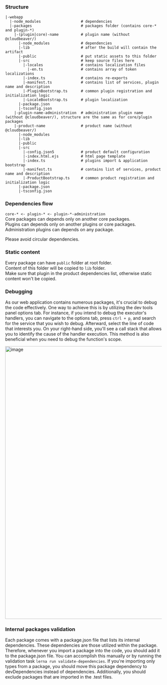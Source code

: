 ### Structure
```
|-webapp
  |-node_modules                  # dependencies
  |-packages                      # packages folder (contains core-* and plugin-*)
    |-(plugin|core)-name          # plugin name (without @cloudbeaver/)
      |-node_modules              # dependencies
      |-lib                       # after the build will contain the artifact
      |-public                    # put static assets to this folder
      |-src                       # keep source files here
        |-locales                 # contains localization files
          |-en.ts                 # contains array of token localizations
        |-index.ts                # contains re-exports
        |-manifest.ts             # contains list of services, plugin name and description
        |-PluginBootstrap.ts      # common plugin registration and initialization logic
        |-LocaleBootstrap.ts      # plugin localization 
      |-package.json
      |-tsconfig.json
    |-plugin-name-administration  # administration plugin name (without @cloudbeaver/), structure are the same as for core/plugin packages
    |-product-name                # product name (without @cloudbeaver/)
      |-node_modules
      |-lib
      |-public
      |-src
        |-config.json5            # product default configuration
        |-index.html.ejs          # html page template
        |-index.ts                # plugins import & application bootstrap
        |-manifest.ts             # contains list of services, product name and description
        |-ProductBootstrap.ts     # common product registration and initialization logic
      |-package.json
      |-tsconfig.json
```

### Dependencies flow
`core-* <- plugin-* <- plugin-*-administration`<br/>
Core packages can depends only on another core packages.<br/>
Plugins can depends only on another plugins or core packages.<br/>
Administration plugins can depends on any package.<br/>

Please avoid circular dependencies.<br/>

### Static content
Every package can have `public` folder at root folder.<br/>
Content of this folder will be copied to `lib` folder.<br/>
Make sure that plugin in the product dependencies list, otherwise static content won't be copied.

### Debugging
As our web application contains numerous packages, it's crucial to debug the code effectively. One way to achieve this is by utilizing the dev tools panel options tab. For instance, if you intend to debug the executor's handlers, you can navigate to the options tab, press ```ctrl + p```, and search for the service that you wish to debug. Afterward, select the line of code that interests you. On your right-hand side, you'll see a call stack that allows you to identify the cause of the handler execution. This method is also beneficial when you need to debug the function's scope.

<img width="878" alt="image" src="https://user-images.githubusercontent.com/48489896/222736503-2f2bdc92-e8f7-4a89-837d-6bb19cf4e230.png">

### Internal packages validation
Each package comes with a package.json file that lists its internal dependencies. These dependencies are those utilized within the package. Therefore, whenever you import a package into the code, you should add it to the package.json file. You can accomplish this manually or by running the validation task ```lerna run validate-dependencies```. If you're importing only types from a package, you should move this package dependency to devDependencies instead of dependencies. Additionally, you should exclude packages that are imported in the .test files.

